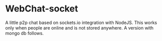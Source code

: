# WebChat-socket
A little p2p chat based on sockets.io integration with NodeJS. This works only when people are online and is not stored anywhere. A version with mongo db follows.
